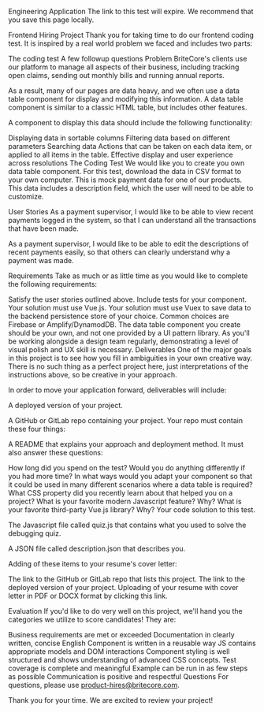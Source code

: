 
Engineering Application
The link to this test will expire. We recommend that you save this page locally.

Frontend Hiring Project
Thank you for taking time to do our frontend coding test. It is inspired by a real world problem we faced and includes two parts:

The coding test
A few followup questions
Problem
BriteCore's clients use our platform to manage all aspects of their business, including tracking open claims, sending out monthly bills and running annual reports.

As a result, many of our pages are data heavy, and we often use a data table component for display and modifying this information. A data table component is similar to a classic HTML table, but includes other features.

A component to display this data should include the following functionality:

Displaying data in sortable columns
Filtering data based on different parameters
Searching data
Actions that can be taken on each data item, or applied to all items in the table.
Effective display and user experience across resolutions
The Coding Test
We would like you to create you own data table component. For this test, download the data in CSV format to your own computer. This is mock payment data for one of our products. This data includes a description field, which the user will need to be able to customize.

User Stories
As a payment supervisor, I would like to be able to view recent payments logged in the system, so that I can understand all the transactions that have been made.

As a payment supervisor, I would like to be able to edit the descriptions of recent payments easily, so that others can clearly understand why a payment was made.

Requirements
Take as much or as little time as you would like to complete the following requirements:

Satisfy the user stories outlined above.
Include tests for your component.
Your solution must use Vue.js.
Your solution must use Vuex to save data to the backend persistence store of your choice. Common choices are Firebase or Amplify/DynamodDB.
The data table component you create should be your own, and not one provided by a UI pattern library.
As you'll be working alongside a design team regularly, demonstrating a level of visual polish and UX skill is necessary.
Deliverables
One of the major goals in this project is to see how you fill in ambiguities in your own creative way. There is no such thing as a perfect project here, just interpretations of the instructions above, so be creative in your approach.

In order to move your application forward, deliverables will include:

A deployed version of your project.

A GitHub or GitLab repo containing your project. Your repo must contain these four things:

A README that explains your approach and deployment method. It must also answer these questions:

How long did you spend on the test? Would you do anything differently if you had more time?
In what ways would you adapt your component so that it could be used in many different scenarios where a data table is required?
What CSS property did you recently learn about that helped you on a project?
What is your favorite modern Javascript feature? Why?
What is your favorite third-party Vue.js library? Why?
Your code solution to this test.

The Javascript file called quiz.js that contains what you used to solve the debugging quiz.

A JSON file called description.json that describes you.

Adding of these items to your resume's cover letter:

The link to the GitHub or GitLab repo that lists this project.
The link to the deployed version of your project.
Uploading of your resume with cover letter in PDF or DOCX format by clicking this link.

Evaluation
If you'd like to do very well on this project, we'll hand you the categories we utilize to score candidates! They are:

Business requirements are met or exceeded
Documentation in clearly written, concise English
Component is written in a reusable way
JS contains appropriate models and DOM interactions
Component styling is well structured and shows understanding of advanced CSS concepts.
Test coverage is complete and meaningful
Example can be run in as few steps as possible
Communication is positive and respectful
Questions
For questions, please use product-hires@britecore.com.

Thank you for your time. We are excited to review your project!
